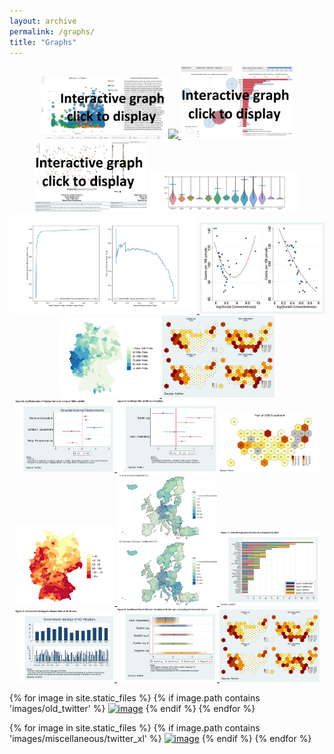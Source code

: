 ```yaml
---
layout: archive
permalink: /graphs/
title: "Graphs"
---
```


<p align="middle">
<a href="../images/rex/stm-visualization/index.html">
    <img src="../images/rex/far_right_viz_lemmatta.png" width="200" /></a>
<a href="../images/rex/cosine_similarity_reich_far_right.png">
    <img src="../images/rex/cosine_similarity_reich_far_right.png" width="170"/> </a>
<a href="../images/erame/lda-mallet-10.html">
    <img src="../images/erame/old_topic_model.jpg" width="180" /></a>
<a href="../images/miscellaneous/emoji_about-ISIS-v-non.html">
    <img src="../images/miscellaneous/emoji_about-ISIS-v-non.jpg" width="180" /></a>
<a href="../images/motra2022/violins_means.jpg">
    <img src="../images/motra2022/violins_means.jpg" width="240" /></a>  
<a href="../images/motra2022/curves.jpg">
    <img src="../images/motra2022/curves.jpg" width="300" /> </a>
<a href="../images/social_connectedness/f3_binscatter.jpeg">
    <img src="../images/social_connectedness/f3_binscatter.jpeg" width="200" /> </a>
<a href="../images/social_connectedness/heinsberg_connectedness.jpeg">
    <img src="../images/social_connectedness/heinsberg_connectedness.jpeg" width="160" /> </a>
<a href="../images/dissertation/5.jpg">
    <img src="../images/dissertation/5.jpg" width="180" /></a> 
<a href="../images/book/26_coefficient_plot.png"> 
    <img src="../images/book/26_coefficient_plot.png" width="160" /> </a> 
<a href="../images/book/27_coefficient_plot.png">
    <img src="../images/book/27_coefficient_plot.png" width="160" /></a>
<a href="../images/book/8_map.png"> 
    <img src="../images/book/8_map.png" width="160" /> </a>
<a href="../images/social_connectedness/covid_germany.jpeg">
    <img src="../images/social_connectedness/covid_germany.jpeg" width="160" />  </a>
<a href="../images/social_connectedness/kiel_freiburg_europe.jpeg">
    <img src="../images/social_connectedness/kiel_freiburg_europe.jpeg" width="160" /> </a>
  <a href="../images/dissertation/2.jpg">
    <img src="../images/dissertation/2.jpg" width="160" /> </a>
<a href="../images/dissertation/3.jpg">
    <img src="../images/dissertation/3.jpg" width="160" /> </a>
<a href="../images/dissertation/4.jpg">
    <img src="../images/dissertation/4.jpg" width="160" /> </a>
<a href="../images/dissertation/5.jpg">
    <img src="../images/dissertation/5.jpg" width="160" /></a>

{% for image in site.static_files %}
    {% if image.path contains 'images/old_twitter' %}
<a href="{{ site.baseurl }}{{ image.path }}">
<img src="{{ site.baseurl }}{{ image.path }}" alt="image" width="180" /></a>
    {% endif %}
{% endfor %}

{% for image in site.static_files %}
    {% if image.path contains 'images/miscellaneous/twitter_xl' %}
<a href="{{ site.baseurl }}{{ image.path }}">
<img src="{{ site.baseurl }}{{ image.path }}" alt="image" width="100" /></a>
    {% endif %}
{% endfor %}
</p>
